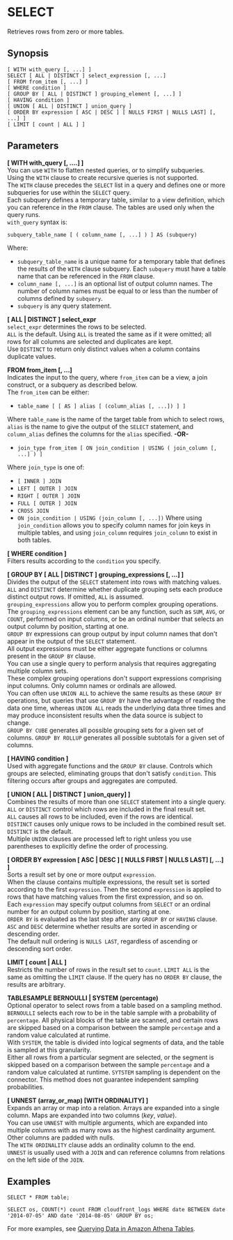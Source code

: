 # SELECT<a name="select"></a>

Retrieves rows from zero or more tables\.

## Synopsis<a name="synopsis"></a>

```
[ WITH with_query [, ...] ]
SELECT [ ALL | DISTINCT ] select_expression [, ...]
[ FROM from_item [, ...] ]
[ WHERE condition ]
[ GROUP BY [ ALL | DISTINCT ] grouping_element [, ...] ]
[ HAVING condition ]
[ UNION [ ALL | DISTINCT ] union_query ]
[ ORDER BY expression [ ASC | DESC ] [ NULLS FIRST | NULLS LAST] [, ...] ]
[ LIMIT [ count | ALL ] ]
```

## Parameters<a name="parameters"></a>

**\[ WITH with\_query \[, \.\.\.\.\] \]**  
You can use `WITH` to flatten nested queries, or to simplify subqueries\.  
 Using the `WITH` clause to create recursive queries is not supported\.  
The `WITH` clause precedes the `SELECT` list in a query and defines one or more subqueries for use within the `SELECT` query\.   
Each subquery defines a temporary table, similar to a view definition, which you can reference in the `FROM` clause\. The tables are used only when the query runs\.   
`with_query` syntax is:  

```
subquery_table_name [ ( column_name [, ...] ) ] AS (subquery)
```
Where:  
+  `subquery_table_name` is a unique name for a temporary table that defines the results of the `WITH` clause subquery\. Each `subquery` must have a table name that can be referenced in the `FROM` clause\.
+  `column_name [, ...]` is an optional list of output column names\. The number of column names must be equal to or less than the number of columns defined by `subquery`\.
+  `subquery` is any query statement\.

**\[ ALL \| DISTINCT \] select\_expr**  
 `select_expr` determines the rows to be selected\.   
 `ALL` is the default\. Using `ALL` is treated the same as if it were omitted; all rows for all columns are selected and duplicates are kept\.  
Use `DISTINCT` to return only distinct values when a column contains duplicate values\.

**FROM from\_item \[, \.\.\.\]**  
Indicates the input to the query, where `from_item` can be a view, a join construct, or a subquery as described below\.  
The `from_item` can be either:  
+  `table_name [ [ AS ] alias [ (column_alias [, ...]) ] ]` 

  Where `table_name` is the name of the target table from which to select rows, `alias` is the name to give the output of the `SELECT` statement, and `column_alias` defines the columns for the `alias` specified\.
 **\-OR\-**   
+  `join_type from_item [ ON join_condition | USING ( join_column [, ...] ) ]` 

  Where `join_type` is one of:
  +  `[ INNER ] JOIN` 
  +  `LEFT [ OUTER ] JOIN` 
  +  `RIGHT [ OUTER ] JOIN` 
  +  `FULL [ OUTER ] JOIN` 
  +  `CROSS JOIN` 
  +  `ON join_condition | USING (join_column [, ...])` Where using `join_condition` allows you to specify column names for join keys in multiple tables, and using `join_column` requires `join_column` to exist in both tables\.

**\[ WHERE condition \]**  
Filters results according to the `condition` you specify\.

**\[ GROUP BY \[ ALL \| DISTINCT \] grouping\_expressions \[, \.\.\.\] \]**  
Divides the output of the `SELECT` statement into rows with matching values\.  
 `ALL` and `DISTINCT` determine whether duplicate grouping sets each produce distinct output rows\. If omitted, `ALL` is assumed\.   
`grouping_expressions` allow you to perform complex grouping operations\.  
The `grouping_expressions` element can be any function, such as `SUM`, `AVG`, or `COUNT`, performed on input columns, or be an ordinal number that selects an output column by position, starting at one\.   
`GROUP BY` expressions can group output by input column names that don't appear in the output of the `SELECT` statement\.   
All output expressions must be either aggregate functions or columns present in the `GROUP BY` clause\.   
 You can use a single query to perform analysis that requires aggregating multiple column sets\.   
These complex grouping operations don't support expressions comprising input columns\. Only column names or ordinals are allowed\.   
You can often use `UNION ALL` to achieve the same results as these `GROUP BY` operations, but queries that use `GROUP BY` have the advantage of reading the data one time, whereas `UNION ALL` reads the underlying data three times and may produce inconsistent results when the data source is subject to change\.   
`GROUP BY CUBE` generates all possible grouping sets for a given set of columns\. `GROUP BY ROLLUP` generates all possible subtotals for a given set of columns\.

**\[ HAVING condition \]**  
Used with aggregate functions and the `GROUP BY` clause\. Controls which groups are selected, eliminating groups that don't satisfy `condition`\. This filtering occurs after groups and aggregates are computed\.

**\[ UNION \[ ALL \| DISTINCT \] union\_query\] \]**  
Combines the results of more than one `SELECT` statement into a single query\. `ALL` or `DISTINCT` control which rows are included in the final result set\.   
`ALL` causes all rows to be included, even if the rows are identical\.  
 `DISTINCT` causes only unique rows to be included in the combined result set\. `DISTINCT` is the default\.   
Multiple `UNION` clauses are processed left to right unless you use parentheses to explicitly define the order of processing\.

**\[ ORDER BY expression \[ ASC \| DESC \] \[ NULLS FIRST \| NULLS LAST\] \[, \.\.\.\] \]**  
Sorts a result set by one or more output `expression`\.   
When the clause contains multiple expressions, the result set is sorted according to the first `expression`\. Then the second `expression` is applied to rows that have matching values from the first expression, and so on\.   
Each `expression` may specify output columns from `SELECT` or an ordinal number for an output column by position, starting at one\.  
 `ORDER BY` is evaluated as the last step after any `GROUP BY` or `HAVING` clause\. `ASC` and `DESC` determine whether results are sorted in ascending or descending order\.   
The default null ordering is `NULLS LAST`, regardless of ascending or descending sort order\.

**LIMIT \[ count \| ALL \]**  
Restricts the number of rows in the result set to `count`\. `LIMIT ALL` is the same as omitting the `LIMIT` clause\. If the query has no `ORDER BY` clause, the results are arbitrary\.

**TABLESAMPLE BERNOULLI \| SYSTEM \(percentage\)**  
Optional operator to select rows from a table based on a sampling method\.  
 `BERNOULLI` selects each row to be in the table sample with a probability of `percentage`\. All physical blocks of the table are scanned, and certain rows are skipped based on a comparison between the sample `percentage` and a random value calculated at runtime\.   
With `SYSTEM`, the table is divided into logical segments of data, and the table is sampled at this granularity\.   
Either all rows from a particular segment are selected, or the segment is skipped based on a comparison between the sample `percentage` and a random value calculated at runtime\. `SYTSTEM` sampling is dependent on the connector\. This method does not guarantee independent sampling probabilities\.

**\[ UNNEST \(array\_or\_map\) \[WITH ORDINALITY\] \]**  
Expands an array or map into a relation\. Arrays are expanded into a single column\. Maps are expanded into two columns \(*key*, *value*\)\.   
You can use `UNNEST` with multiple arguments, which are expanded into multiple columns with as many rows as the highest cardinality argument\.   
Other columns are padded with nulls\.   
The `WITH ORDINALITY` clause adds an ordinality column to the end\.  
 `UNNEST` is usually used with a `JOIN` and can reference columns from relations on the left side of the `JOIN`\.

## Examples<a name="examples"></a>

```
SELECT * FROM table;
```

```
SELECT os, COUNT(*) count FROM cloudfront_logs WHERE date BETWEEN date '2014-07-05' AND date '2014-08-05' GROUP BY os;
```

For more examples, see [Querying Data in Amazon Athena Tables](querying-athena-tables.md)\.